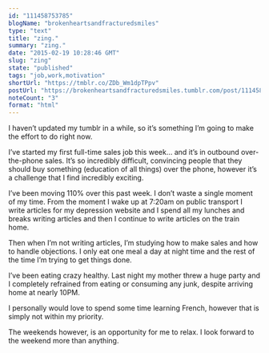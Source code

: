 ```yaml
---
id: "111458753785"
blogName: "brokenheartsandfracturedsmiles"
type: "text"
title: "zing."
summary: "zing."
date: "2015-02-19 10:28:46 GMT"
slug: "zing"
state: "published"
tags: "job,work,motivation"
shortUrl: "https://tmblr.co/ZDb_Wm1dpTPpv"
postUrl: "https://brokenheartsandfracturedsmiles.tumblr.com/post/111458753785/zing"
noteCount: "3"
format: "html"
---
```


I haven’t updated my tumblr in a while, so it’s something I’m going to make the effort to do right now. 

I’ve started my first full-time sales job this week… and it’s in outbound over-the-phone sales. It’s so incredibly difficult, convincing people that they should buy something (education of all things) over the phone, however it’s a challenge that I find incredibly exciting.

I’ve been moving 110% over this past week. I don’t waste a single moment of my time. From the moment I wake up at 7:20am on public transport I write articles for my depression website and I spend all my lunches and breaks writing articles and then I continue to write articles on the train home. 

Then when I’m not writing articles, I’m studying how to make sales and how to handle objections. I only eat one meal a day at night time and the rest of the time I’m trying to get things done. 

I’ve been eating crazy healthy. Last night my mother threw a huge party and I completely refrained from eating or consuming any junk, despite arriving home at nearly 10PM.

I personally would love to spend some time learning French, however that is simply not within my priority.

The weekends however, is an opportunity for me to relax. I look forward to the weekend more than anything.